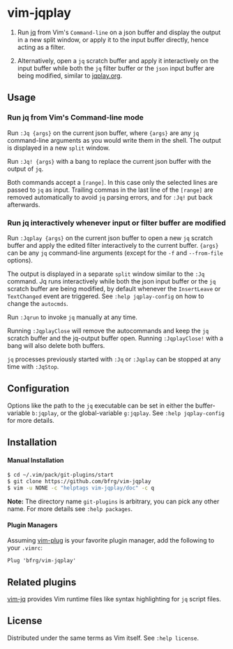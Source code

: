 # vim-jqplay

1. Run [jq][jq] from Vim's `Command-line` on a json buffer and display the
   output in a new split window, or apply it to the input buffer directly, hence
   acting as a filter.

2. Alternatively, open a `jq` scratch buffer and apply it interactively on the
   input buffer while both the `jq` filter buffer or the `json` input buffer are
   being modified, similar to [jqplay.org][jqplay].


## Usage

### Run jq from Vim's Command-line mode

Run `:Jq {args}` on the current json buffer, where `{args}` are any `jq`
command-line arguments as you would write them in the shell. The output is
displayed in a new `split` window.

Run `:Jq! {args}` with a bang to replace the current json buffer with the output
of `jq`.

Both commands accept a `[range]`. In this case only the selected lines are
passed to `jq` as input. Trailing commas in the last line of the `[range]` are
removed automatically to avoid `jq` parsing errors, and for `:Jq!` put back
afterwards.

### Run jq interactively whenever input or filter buffer are modified

Run `:Jqplay {args}` on the current json buffer to open a new `jq` scratch
buffer and apply the edited filter interactively to the current buffer. `{args}`
can be any `jq` command-line arguments (except for the `-f` and `--from-file`
options).

The output is displayed in a separate `split` window similar to the `:Jq`
command. Jq runs interactively while both the json input buffer or the `jq`
scratch buffer are being modified, by default whenever the `InsertLeave` or
`TextChanged` event are triggered. See `:help jqplay-config` on how to change
the `autocmds`.

Run `:Jqrun` to invoke `jq` manually at any time.

Running `:JqplayClose` will remove the autocommands and keep the `jq` scratch
buffer and the jq-output buffer open. Running `:JqplayClose!` with a bang will
also delete both buffers.

`jq` processes previously started with `:Jq` or `:Jqplay` can be stopped at any
time with `:JqStop`.


## Configuration

Options like the path to the `jq` executable can be set in either the
buffer-variable `b:jqplay`, or the global-variable `g:jqplay`. See `:help
jqplay-config` for more details.


## Installation

#### Manual Installation

```bash
$ cd ~/.vim/pack/git-plugins/start
$ git clone https://github.com/bfrg/vim-jqplay
$ vim -u NONE -c "helptags vim-jqplay/doc" -c q
```
**Note:** The directory name `git-plugins` is arbitrary, you can pick any other
name. For more details see `:help packages`.

#### Plugin Managers

Assuming [vim-plug][plug] is your favorite plugin manager, add the following to
your `.vimrc`:
```vim
Plug 'bfrg/vim-jqplay'
```


## Related plugins

[vim-jq][vim-jq] provides Vim runtime files like syntax highlighting for `jq`
script files.


## License

Distributed under the same terms as Vim itself. See `:help license`.

[jq]: https://github.com/stedolan/jq
[jqplay]: https://jqplay.org
[plug]: https://github.com/junegunn/vim-plug
[vim-jq]: https://github.com/bfrg/vim-jq
